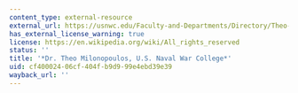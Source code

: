 ```yaml
---
content_type: external-resource
external_url: https://usnwc.edu/Faculty-and-Departments/Directory/Theo-Milonopoulos
has_external_license_warning: true
license: https://en.wikipedia.org/wiki/All_rights_reserved
status: ''
title: '*Dr. Theo Milonopoulos, U.S. Naval War College*'
uid: cf400024-06cf-404f-b9d9-99e4ebd39e39
wayback_url: ''
---
```

